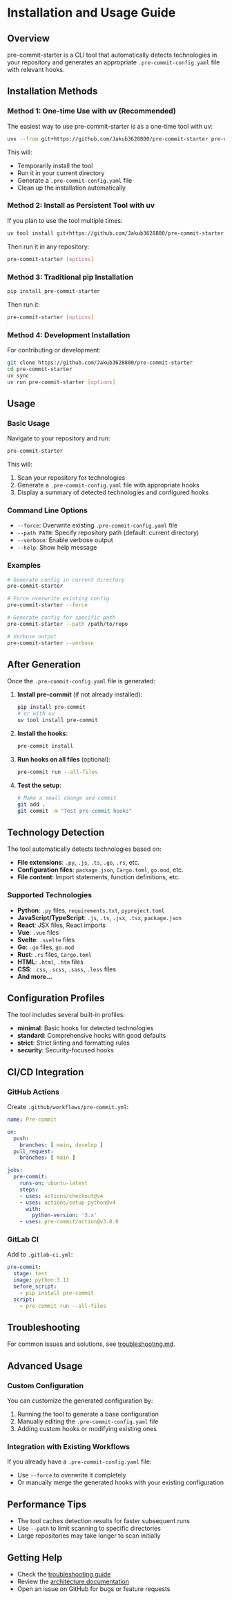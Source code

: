 # Installation and Usage Guide

## Overview

pre-commit-starter is a CLI tool that automatically detects technologies in your repository and generates an appropriate `.pre-commit-config.yaml` file with relevant hooks.

## Installation Methods

### Method 1: One-time Use with uv (Recommended)

The easiest way to use pre-commit-starter is as a one-time tool with uv:

```bash
uvx --from git+https://github.com/Jakub3628800/pre-commit-starter pre-commit-starter [--force]
```

This will:
- Temporarily install the tool
- Run it in your current directory
- Generate a `.pre-commit-config.yaml` file
- Clean up the installation automatically

### Method 2: Install as Persistent Tool with uv

If you plan to use the tool multiple times:

```bash
uv tool install git+https://github.com/Jakub3628800/pre-commit-starter
```

Then run it in any repository:

```bash
pre-commit-starter [options]
```

### Method 3: Traditional pip Installation

```bash
pip install pre-commit-starter
```

Then run it:

```bash
pre-commit-starter [options]
```

### Method 4: Development Installation

For contributing or development:

```bash
git clone https://github.com/Jakub3628800/pre-commit-starter
cd pre-commit-starter
uv sync
uv run pre-commit-starter [options]
```

## Usage

### Basic Usage

Navigate to your repository and run:

```bash
pre-commit-starter
```

This will:
1. Scan your repository for technologies
2. Generate a `.pre-commit-config.yaml` file with appropriate hooks
3. Display a summary of detected technologies and configured hooks

### Command Line Options

- `--force`: Overwrite existing `.pre-commit-config.yaml` file
- `--path PATH`: Specify repository path (default: current directory)
- `--verbose`: Enable verbose output
- `--help`: Show help message

### Examples

```bash
# Generate config in current directory
pre-commit-starter

# Force overwrite existing config
pre-commit-starter --force

# Generate config for specific path
pre-commit-starter --path /path/to/repo

# Verbose output
pre-commit-starter --verbose
```

## After Generation

Once the `.pre-commit-config.yaml` file is generated:

1. **Install pre-commit** (if not already installed):
   ```bash
   pip install pre-commit
   # or with uv
   uv tool install pre-commit
   ```

2. **Install the hooks**:
   ```bash
   pre-commit install
   ```

3. **Run hooks on all files** (optional):
   ```bash
   pre-commit run --all-files
   ```

4. **Test the setup**:
   ```bash
   # Make a small change and commit
   git add .
   git commit -m "Test pre-commit hooks"
   ```

## Technology Detection

The tool automatically detects technologies based on:

- **File extensions**: `.py`, `.js`, `.ts`, `.go`, `.rs`, etc.
- **Configuration files**: `package.json`, `Cargo.toml`, `go.mod`, etc.
- **File content**: Import statements, function definitions, etc.

### Supported Technologies

- **Python**: `.py` files, `requirements.txt`, `pyproject.toml`
- **JavaScript/TypeScript**: `.js`, `.ts`, `.jsx`, `.tsx`, `package.json`
- **React**: JSX files, React imports
- **Vue**: `.vue` files
- **Svelte**: `.svelte` files
- **Go**: `.go` files, `go.mod`
- **Rust**: `.rs` files, `Cargo.toml`
- **HTML**: `.html`, `.htm` files
- **CSS**: `.css`, `.scss`, `.sass`, `.less` files
- **And more...**

## Configuration Profiles

The tool includes several built-in profiles:

- **minimal**: Basic hooks for detected technologies
- **standard**: Comprehensive hooks with good defaults
- **strict**: Strict linting and formatting rules
- **security**: Security-focused hooks

## CI/CD Integration

### GitHub Actions

Create `.github/workflows/pre-commit.yml`:

```yaml
name: Pre-commit

on:
  push:
    branches: [ main, develop ]
  pull_request:
    branches: [ main ]

jobs:
  pre-commit:
    runs-on: ubuntu-latest
    steps:
    - uses: actions/checkout@v4
    - uses: actions/setup-python@v4
      with:
        python-version: '3.x'
    - uses: pre-commit/action@v3.0.0
```

### GitLab CI

Add to `.gitlab-ci.yml`:

```yaml
pre-commit:
  stage: test
  image: python:3.11
  before_script:
    - pip install pre-commit
  script:
    - pre-commit run --all-files
```

## Troubleshooting

For common issues and solutions, see [troubleshooting.md](troubleshooting.md).

## Advanced Usage

### Custom Configuration

You can customize the generated configuration by:

1. Running the tool to generate a base configuration
2. Manually editing the `.pre-commit-config.yaml` file
3. Adding custom hooks or modifying existing ones

### Integration with Existing Workflows

If you already have a `.pre-commit-config.yaml` file:

- Use `--force` to overwrite it completely
- Or manually merge the generated hooks with your existing configuration

## Performance Tips

- The tool caches detection results for faster subsequent runs
- Use `--path` to limit scanning to specific directories
- Large repositories may take longer to scan initially

## Getting Help

- Check the [troubleshooting guide](troubleshooting.md)
- Review the [architecture documentation](ARCHITECTURE.md)
- Open an issue on GitHub for bugs or feature requests
